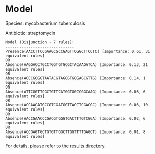 
# Model

Species: mycobacterium tuberculosis

Antibiotic: streptomycin

```
Model (Disjunction - 7 rules):
------------------------------
Presence(AACCTTCCGAAGCGCCGAGTTCGGCTTCCTC) [Importance: 0.61, 31 equivalent rules]
OR
Absence(AAGGACCTGCCTGGTGTGCGCTACAAGATCA) [Importance: 0.13, 21 equivalent rules]
OR
Absence(AGCCGCGGTAATACGTAGGGTGCGAGCGTTG) [Importance: 0.14, 1 equivalent rules]
OR
Absence(ATTCGGTTCGCTGTTCATGGTGGCCGGCAAG) [Importance: 0.08, 6 equivalent rules]
OR
Absence(ACCAACATGCCGTCGATGGTTACCTCGACGC) [Importance: 0.03, 10 equivalent rules]
OR
Absence(AACCGAACCCGACGTGGGTGACTTTGTCGGA) [Importance: 0.02, 6 equivalent rules]
OR
Absence(ACCGAGTGCTGTGTTGGCTTGGTTTTGAGCT) [Importance: 0.01, 8 equivalent rules]

```

For details, please refer to the [results directory](../../../../../results/scm_b/mycobacterium+tuberculosis/streptomycin/repeat_7/).

